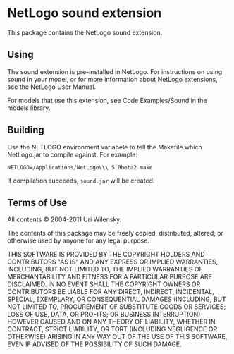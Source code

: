 # NetLogo sound extension

This package contains the NetLogo sound extension.

## Using

The sound extension is pre-installed in NetLogo. For instructions on using sound in your model, or for more information about NetLogo extensions, see the NetLogo User Manual.

For models that use this extension, see Code Examples/Sound in the models library.

## Building

Use the NETLOGO environment variabele to tell the Makefile which NetLogo.jar to compile against.  For example:

    NETLOGO=/Applications/NetLogo\\\ 5.0beta2 make

If compilation succeeds, `sound.jar` will be created.

## Terms of Use

All contents © 2004-2011 Uri Wilensky.

The contents of this package may be freely copied, distributed, altered, or otherwise used by anyone for any legal purpose.

THIS SOFTWARE IS PROVIDED BY THE COPYRIGHT HOLDERS AND CONTRIBUTORS "AS IS" AND ANY EXPRESS OR IMPLIED WARRANTIES, INCLUDING, BUT NOT LIMITED TO, THE IMPLIED WARRANTIES OF MERCHANTABILITY AND FITNESS FOR A PARTICULAR PURPOSE ARE DISCLAIMED.  IN NO EVENT SHALL THE COPYRIGHT OWNERS OR CONTRIBUTORS BE LIABLE FOR ANY DIRECT, INDIRECT, INCIDENTAL, SPECIAL, EXEMPLARY, OR CONSEQUENTIAL DAMAGES (INCLUDING, BUT NOT LIMITED TO, PROCUREMENT OF SUBSTITUTE GOODS OR SERVICES; LOSS OF USE, DATA, OR PROFITS; OR BUSINESS INTERRUPTION) HOWEVER CAUSED AND ON ANY THEORY OF LIABILITY, WHETHER IN CONTRACT, STRICT LIABILITY, OR TORT (INCLUDING NEGLIGENCE OR OTHERWISE) ARISING IN ANY WAY OUT OF THE USE OF THIS SOFTWARE, EVEN IF ADVISED OF THE POSSIBILITY OF SUCH DAMAGE.
